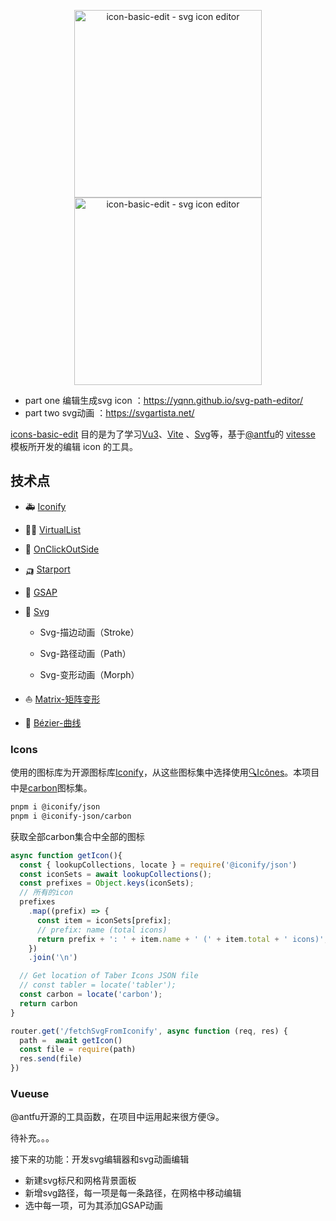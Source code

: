 <p align='center'>
  <img src='https://cdn.jsdelivr.net/gh/pinky-pig/pic-bed/images20220816114227.png' alt='icon-basic-edit - svg icon editor' width='300'/>
  <img src='https://cdn.jsdelivr.net/gh/pinky-pig/pic-bed/images20220816114403.png' alt='icon-basic-edit - svg icon editor' width='300'/>
</p>

- part one 编辑生成svg icon ：https://yqnn.github.io/svg-path-editor/
- part two svg动画 ：https://svgartista.net/


[icons-basic-edit](https://github.com/pinky-pig/icons-basic-edit.git) 目的是为了学习[Vu3](https://cn.vuejs.org/guide/introduction.html)、[Vite](https://vitejs.dev/) 、[Svg](https://developer.mozilla.org/zh-CN/docs/Web/SVG/Tutorial)等，基于[@antfu](https://github.com/antfu)的 [vitesse](https://github.com/antfu/vitesse) 模板所开发的编辑 icon 的工具。

## 技术点

- 🚑 [Iconify](https://iconify.design)

- 🐱‍🏍 [VirtualList](https://vueuse.org/core/usevirtuallist/#usevirtuallist)

- 🚛 [OnClickOutSide](https://vueuse.org/core/onclickoutside/#onclickoutside)

- 🛺 [Starport](https://github.com/antfu/vue-starport.git)

- 🚢 [GSAP](https://greensock.com/gsap/)

- 🚀 [Svg](https://developer.mozilla.org/zh-CN/docs/Web/SVG/Tutorial)

  - Svg-描边动画（Stroke）

  - Svg-路径动画（Path）

  - Svg-变形动画（Morph）

- ⛵ [Matrix-矩阵变形]()

- 🚟 [Bézier-曲线]()


### Icons
使用的图标库为开源图标库[Iconify](https://iconify.design)，从这些图标集中选择使用[🔍Icônes](https://icones.netlify.app/)。本项目中是[carbon](https://icones.netlify.app/collection/carbon)图标集。

```bash
pnpm i @iconify/json
pnpm i @iconify-json/carbon
```
获取全部carbon集合中全部的图标
```js
async function getIcon(){
  const { lookupCollections, locate } = require('@iconify/json')
  const iconSets = await lookupCollections();
  const prefixes = Object.keys(iconSets);
  // 所有的icon
  prefixes
    .map((prefix) => {
      const item = iconSets[prefix];
      // prefix: name (total icons)
      return prefix + ': ' + item.name + ' (' + item.total + ' icons)';
    })
    .join('\n')

  // Get location of Taber Icons JSON file
  // const tabler = locate('tabler');
  const carbon = locate('carbon');
  return carbon
}

router.get('/fetchSvgFromIconify', async function (req, res) {
  path =  await getIcon()
  const file = require(path)
  res.send(file)
})
```

### Vueuse
@antfu开源的工具函数，在项目中运用起来很方便😘。


待补充。。。

接下来的功能：开发svg编辑器和svg动画编辑
- 新建svg标尺和网格背景面板
- 新增svg路径，每一项是每一条路径，在网格中移动编辑
- 选中每一项，可为其添加GSAP动画
